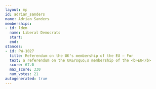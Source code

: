 ```yaml
---
layout: mp
id: adrian_sanders
name: Adrian Sanders
memberships:
- id: ldem
  name: Liberal Democrats
  start: 
  end: 
stances:
- id: PW-1027
  title: Referendum on the UK's membership of the EU — For
  text: a referendum on the UK&rsquo;s membership of the <b>EU</b>
  score: 67.0
  max_score: 330
  num_votes: 21
autogenerated: true
---
```

